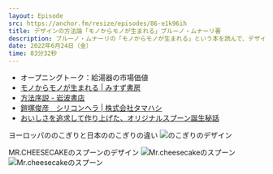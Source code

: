 ```yaml
---
layout: Episode
src: https://anchor.fm/resize/episodes/86-e1k96ih
title: デザインの方法論「モノからモノが生まれる」ブルーノ・ムナーリ著
description: ブルーノ・ムナーリの「モノからモノが生まれる」という本を読んで、デザインの方法論や日常に潜むデザインの観察などについて話しました。
date: 2022年6月24日（金）
time: 83分32秒
---
```


- オープニングトーク：給湯器の市場価値
- [モノからモノが生まれる | みすず書房](https://www.msz.co.jp/book/detail/07328/)
- [方法序説 - 岩波書店](https://www.iwanami.co.jp/book/b246680.html)
- [鎧塚俊彦　シリコンヘラ | 株式会社タマハシ](https://www.smile-king.co.jp/product/%E9%8E%A7%E5%A1%9A%E4%BF%8A%E5%BD%A6%E3%80%80%E3%82%B7%E3%83%AA%E3%82%B3%E3%83%B3%E3%83%98%E3%83%A9/)
- [おいしさを追求して作り上げた、オリジナルスプーン誕生秘話](https://mr-cheesecake.com/blogs/journal/no59)

ヨーロッパののこぎりと日本ののこぎりの違い
![のこぎりのデザイン](/ep_contents_images/86/saw_design.jpg)

MR.CHEESECAKEのスプーンのデザイン
![Mr.cheesecakeのスプーン](/ep_contents_images/86/mc_spoon1.jpg)
![Mr.cheesecakeのスプーン](/ep_contents_images/86/mc_spoon2.jpg)
